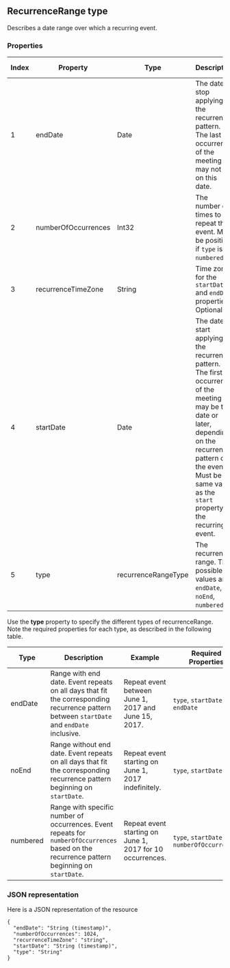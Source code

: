 ## RecurrenceRange type
Describes a date range over which a recurring event. 

### Properties
| Index | Property            | Type                | Description                                                                                                                                                                                                                                | Example                                                   | Required Properties                        |
|-------|---------------------|---------------------|--------------------------------------------------------------------------------------------------------------------------------------------------------------------------------------------------------------------------------------------|-----------------------------------------------------------|--------------------------------------------|
| 1     | endDate             | Date                | The date to stop applying the recurrence pattern. The last occurrence of the meeting may not be on this date.                                                                                                                              | Repeat event between June 1, 2017 and June 15, 2017.      | `type`, `startDate`, `endDate`             |
| 2     | numberOfOccurrences | Int32               | The number of times to repeat the event. Must be positive if `type` is `numbered`.                                                                                                                                                         | Repeat event starting on June 1, 2017 for 10 occurrences. | `type`, `startDate`, `numberOfOccurrences` |
| 3     | recurrenceTimeZone  | String              | Time zone for the `startDate` and `endDate` properties. Optional.                                                                                                                                                                          | -                                                         | Optional                                   |
| 4     | startDate           | Date                | The date to start applying the recurrence pattern. The first occurrence of the meeting may be this date or later, depending on the recurrence pattern of the event. Must be the same value as the `start` property of the recurring event. | -                                                         | Required                                   |
| 5     | type                | recurrenceRangeType | The recurrence range. The possible values are: `endDate`, `noEnd`, `numbered`.                                                                                                                                                             | -                                                         | -                                          |

Use the **type** property to specify the different types of recurrenceRange. Note the required properties for each type, as described in the following table.

| Type     | Description                                                                                                                                  | Example                                                   | Required Properties                        |
|----------|----------------------------------------------------------------------------------------------------------------------------------------------|-----------------------------------------------------------|--------------------------------------------|
| endDate  | Range with end date. Event repeats on all days that fit the corresponding recurrence pattern between `startDate` and `endDate` inclusive.    | Repeat event between June 1, 2017 and June 15, 2017.      | `type`, `startDate`, `endDate`             |
| noEnd    | Range without end date. Event repeats on all days that fit the corresponding recurrence pattern beginning on `startDate`.                    | Repeat event starting on June 1, 2017 indefinitely.       | `type`, `startDate`                        |
| numbered | Range with specific number of occurrences. Event repeats for `numberOfOccurrences` based on the recurrence pattern beginning on `startDate`. | Repeat event starting on June 1, 2017 for 10 occurrences. | `type`, `startDate`, `numberOfOccurrences` |


### JSON representation
Here is a JSON representation of the resource
```http 
{
  "endDate": "String (timestamp)",
  "numberOfOccurrences": 1024,
  "recurrenceTimeZone": "string",
  "startDate": "String (timestamp)",
  "type": "String"
}
```

